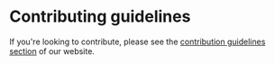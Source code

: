 # Contributing guidelines

If you're looking to contribute, please see the [contribution guidelines section](https://entur.org/kom-i-gang/bidra) of our website.
